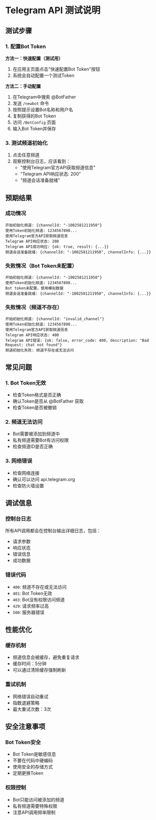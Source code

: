 # Telegram API 测试说明

## 测试步骤

### 1. 配置Bot Token
**方法一：快速配置（测试用）**
1. 在应用主页面点击"快速配置Bot Token"按钮
2. 系统会自动配置一个测试Token

**方法二：手动配置**
1. 在Telegram中搜索 @BotFather
2. 发送 `/newbot` 命令
3. 按照提示设置Bot名称和用户名
4. 复制获得的Bot Token
5. 访问 `/BotConfig` 页面
6. 输入Bot Token并保存

### 3. 测试频道初始化
1. 点击任意频道
2. 观察控制台日志，应该看到：
   - "使用Telegram官方API获取频道信息"
   - "Telegram API响应状态: 200"
   - "频道会话准备就绪"

## 预期结果

### 成功情况
```
开始初始化频道: {channelId: "-1002581211950"}
使用Token初始化频道: 1234567890...
使用Telegram官方API获取频道信息
Telegram API响应状态: 200
Telegram API成功响应: {ok: true, result: {...}}
频道会话准备就绪: {channelId: "-1002581211950", channelInfo: {...}}
```

### 失败情况（Bot Token未配置）
```
开始初始化频道: {channelId: "-1002581211950"}
使用Token初始化频道: 1234567890...
Bot token未配置，使用模拟数据
频道会话准备就绪: {channelId: "-1002581211950", channelInfo: {...}}
```

### 失败情况（频道不存在）
```
开始初始化频道: {channelId: "invalid_channel"}
使用Token初始化频道: 1234567890...
使用Telegram官方API获取频道信息
Telegram API响应状态: 400
Telegram API错误: {ok: false, error_code: 400, description: "Bad Request: chat not found"}
频道初始化失败: 频道不存在或无法访问
```

## 常见问题

### 1. Bot Token无效
- 检查Token格式是否正确
- 确认Token是否从 @BotFather 获取
- 检查Token是否被撤销

### 2. 频道无法访问
- Bot需要被添加到频道中
- 私有频道需要Bot有访问权限
- 检查频道ID是否正确

### 3. 网络错误
- 检查网络连接
- 确认可以访问 api.telegram.org
- 检查防火墙设置

## 调试信息

### 控制台日志
所有API调用都会在控制台输出详细日志，包括：
- 请求参数
- 响应状态
- 错误信息
- 成功数据

### 错误代码
- `400`: 频道不存在或无法访问
- `401`: Bot Token无效
- `403`: Bot没有权限访问频道
- `429`: 请求频率过高
- `500`: 服务器错误

## 性能优化

### 缓存机制
- 频道信息会被缓存，避免重复请求
- 缓存时间：5分钟
- 可以通过清除缓存强制刷新

### 重试机制
- 网络错误自动重试
- 指数退避策略
- 最大重试次数：3次

## 安全注意事项

### Bot Token安全
- Bot Token是敏感信息
- 不要在代码中硬编码
- 使用安全的存储方式
- 定期更换Token

### 权限控制
- Bot只能访问被添加的频道
- 私有频道需要特殊权限
- 注意API调用频率限制 